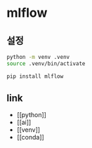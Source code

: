 # mlflow

## 설정
```sh 
python -m venv .venv
source .venv/bin/activate

pip install mlflow
```

## link
- [[python]]
- [[ai]]
- [[venv]]
- [[conda]]
